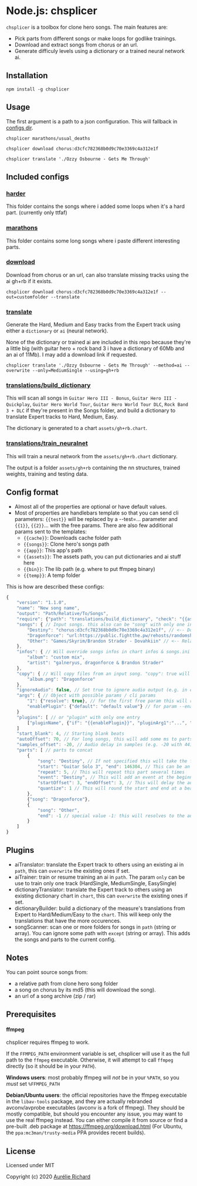 Node.js: chsplicer
=================

`chsplicer` is a toolbox for clone hero songs. The main features are:

- Pick parts from different songs or make loops for godlike trainings.
- Download and extract songs from chorus or an url.
- Generate difficuly levels using a dictionary or a trained neural network ai.

Installation
------------

    npm install -g chsplicer

Usage
-----

The first argument is a path to a json configuration. This will fallback in [configs dir](https://github.com/bumpmann/chsplicer/tree/master/configs).

    chsplicer marathons/usual_deaths

    chsplicer download chorus:d3cfc782368b0d9c70e3369c4a312e1f

    chsplicer translate './Ozzy Osbourne - Gets Me Through'


Included configs
----------------

### [harder](https://github.com/bumpmann/chsplicer/tree/master/configs/harder)

This folder contains the songs where i added some loops when it's a hard part. (currently only ttfaf)

### [marathons](https://github.com/bumpmann/chsplicer/tree/master/configs/harder)

This folder contains some long songs where i paste different interesting parts.

### [download](https://github.com/bumpmann/chsplicer/blob/master/configs/download.json)

Download from chorus or an url, can also translate missing tracks using the ai gh+rb if it exists.

    chsplicer download chorus:d3cfc782368b0d9c70e3369c4a312e1f --out=customfolder --translate

### [translate](https://github.com/bumpmann/chsplicer/blob/master/configs/translate.json)

Generate the Hard, Medium and Easy tracks from the Expert track using either a `dictionary` or `ai` (neural network).

None of the dictionary or trained ai are included in this repo because they're a little big (with guitar hero + rock band 3 i have a dictionary of 60Mb and an ai of 11Mb). I may add a download link if requested.

    chsplicer translate './Ozzy Osbourne - Gets Me Through' --method=ai --overwrite --only=MediumSingle --using=gh+rb

### [translations/build_dictionary](https://github.com/bumpmann/chsplicer/blob/master/configs/translations/build_dictionary.json)

This will scan all songs in `Guitar Hero III - Bonus`, `Guitar Hero III - Quickplay`, `Guitar Hero World Tour`, `Guitar Hero World Tour DLC`, `Rock Band 3 + DLC` if they're present in the Songs folder, and build a dictionary to translate Expert tracks to Hard, Medium, Easy.

The dictionary is generated to a chart `assets/gh+rb.chart`.

### [translations/train_neuralnet](https://github.com/bumpmann/chsplicer/blob/master/configs/translations/train_neuralnet.json)

This will train a neural network from the `assets/gh+rb.chart` dictionary.

The output is a folder `assets/gh+rb` containing the nn structures, trained weights, training and testing data.

Config format
-------------

- Almost all of the properties are optional or have default values.
- Most of properties are handlebars template so that you can send cli parameters: `{{test}}` will be replaced by a --test=... parameter and `{{1}}`, `{{2}}`... with the free params. There are also few additional params sent to the templates:
  - `{{cache}}`: Downloads cache folder path
  - `{{songs}}`: Clone hero's songs path
  - `{{app}}`: This app's path
  - `{{assets}}`: The assets path, you can put dictionaries and ai stuff here
  - `{{bin}}`: The lib path (e.g. where to put ffmpeg binary)
  - `{{temp}}`: A temp folder


This is how are described these configs:

```javascript
{
    "version": "1.1.0",
    "name": "New song name",
    "output": "Path/Relative/To/Songs",
    "require": {"path": "translations/build_dictionary", "check": "{{assets}}/translations/gh+rb.chart"}, // This will run the required config, or skip it if the check path exists.
    "songs": { // Input songs. this also can be "song" with only one input value
        "Destiny": "chorus:d3cfc782368b0d9c70e3369c4a312e1f", // <-- Download from chorus by the song's md5
        "Dragonforce": "url:https://public.fightthe.pw/rehosts/randomshit/Way%20Too%20Much%20Fucking%20God%20Damn%20DragonForce%20Like%20Jesus%20Christ%202.0%20Special%20Edition%20For%20RhythmFag.zip", // <-- Download from an url
        "Other": "Games/Skyrim/Brandon Strader - Dovahkiin" // <-- Relative to the game songs folder
    },
    "infos": { // Will override songs infos in chart infos & songs.ini
        "album": "custom mix",
        "artist": "galneryus, dragonforce & Brandon Strader"
    },
    "copy": { // Will copy files from an input song. "copy": true will copy everything possible with priority from the first song (default behaviour), "copy": false will copy nothing
        "album.png": "Dragonforce"
    },
    "ignoreAudio": false, // Set true to ignore audio output (e.g. in case of a simple copy or download)
    "args": { // Object with possible params / cli params
        "1": {"resolve": true}, // for the first free param this will resolve to an absolute path
        "enablePlugin": {"default": "default value"} // for param --enablePlugin
    }
    "plugins": [ // or "plugin" with only one entry
        ["pluginName", {"if": "{{enablePlugin}}", "pluginArg1":"...", "pluginArg2": "..."]
    ]
    "start_blank": 4, // Starting blank beats
    "autoOffset": 70, // For long songs, this will add some ms to parts to keep sync = part duration / autoOffset (seconds)
    "samples_offset": -20, // Audio delay in samples (e.g. -20 with 44100 sampling rate = -20 / 44100 seconds)
    "parts": [ // parts to concat
        {
            "song": "Destiny", // If not specified this will take the first input song.
            "start": "Guitar Solo 3", "end": 146304, // This can be an event or a chart time reference. first and last note if not specified
            "repeat": 5, // This will repeat this part several times
            "event": "Destiny", // This will add an event at the beginning of this part.
            "startOffset": 3, "endOffset": 3, // This will delay the audio start & end in milliseconds
            "quantize": 1 // This will round the start and end at a beat (1), two beats (2), half beat (0.5) etc.
        },
        {"song": "Dragonforce"},
        {
            "song": "Other",
            "end": -1 // special value -1: this will resolves to the audio end
        }
    ]
}
```


Plugins
-------

- aiTranslator: translate the Expert track to others using an existing ai in `path`, this can `overwrite` the existing ones if set.
- aiTrainer: train or resume training an ai in `path`. The param `only` can be use to train only one track (HardSingle, MediumSingle, EasySingle)
- dictionaryTranslator: translate the Expert track to others using an existing dictionary chart in `chart`, this can `overwrite` the existing ones if set.
- dictionaryBuilder: build a dictionary of the measure's translations from Expert to Hard/Medium/Easy to the `chart`. This will keep only the translations that have the more occurences.
- songScanner: scan one or more folders for songs in `path` (string or array). You can ignore some path with `except` (string or array). This adds the songs and parts to the current config.

Notes
-----

You can point source songs from:
 - a relative path from clone hero song folder
 - a song on chorus by its md5 (this will download the song).
 - an url of a song archive (zip / rar)


Prerequisites
-------------

#### ffmpeg

chsplicer requires ffmpeg to work.

If the `FFMPEG_PATH` environment variable is set, chsplicer will use it as the full path to the `ffmpeg` executable.  Otherwise, it will attempt to call `ffmpeg` directly (so it should be in your `PATH`).

**Windows users**: most probably ffmpeg will _not_ be in your `%PATH`, so you _must_ set `%FFMPEG_PATH`

**Debian/Ubuntu users**: the official repositories have the ffmpeg executable in the `libav-tools` package, and they are actually rebranded avconv/avprobe executables (avconv is a fork of ffmpeg).  They should be mostly compatible, but should you encounter any issue, you may want to use the real ffmpeg instead. You can either compile it from source or find a pre-built .deb package at https://ffmpeg.org/download.html (For Ubuntu, the `ppa:mc3man/trusty-media` PPA provides recent builds).


License
-------

Licensed under MIT

Copyright (c) 2020 [Aurélie Richard](https://arichard.me)